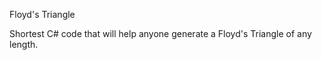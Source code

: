 Floyd's Triangle

Shortest C# code that will help anyone generate a Floyd's Triangle of any length.
